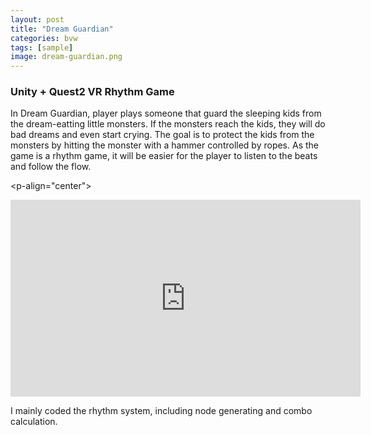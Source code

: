 ```yaml
---
layout: post
title: "Dream Guardian"
categories: bvw
tags: [sample]
image: dream-guardian.png
---
```

### Unity + Quest2   VR Rhythm Game

In Dream Guardian, player plays someone that guard the sleeping kids from the dream-eatting little monsters. If the monsters reach the kids, they will do bad dreams and even start crying. The goal is to protect the kids from the monsters by hitting the monster with a hammer controlled by ropes. As the game is a rhythm game, it will be easier for the player to listen to the beats and follow the flow.

<p-align="center">
<iframe width="560" height="315" src="https://www.youtube.com/embed/dGIN_HW33SU" title="YouTube video player" frameborder="0" allow="accelerometer; autoplay; clipboard-write; encrypted-media; gyroscope; picture-in-picture" allowfullscreen></iframe>
</p>

I mainly coded the rhythm system, including node generating and combo calculation. 

